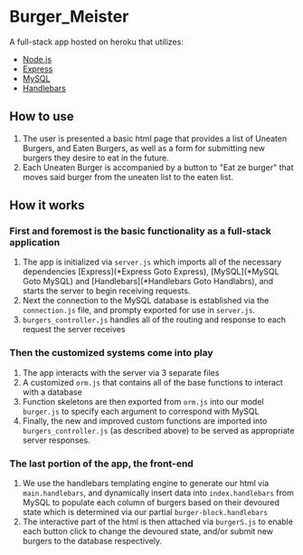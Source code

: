 # Burger_Meister
 A full-stack app hosted on heroku that utilizes:
* [Node.js](https://nodejs.org/en/)
* [Express](https://www.npmjs.com/package/express)
* [MySQL](https://www.npmjs.com/package/mysql)
* [Handlebars](https://www.npmjs.com/package/handlebars)
## How to use
1. The user is presented a basic html page that provides a list of Uneaten Burgers, and Eaten Burgers, as well as a form for submitting new burgers they desire to eat in the future.
1. Each Uneaten Burger is accompanied by a button to "Eat ze burger" that moves said burger from the uneaten list to the eaten list.
## How it works
### First and foremost is the basic functionality as a full-stack application
1. The app is initialized via `server.js` which imports all of the necessary dependencies [Express](*Express Goto Express), [MySQL](*MySQL Goto MySQL) and [Handlebars](*Handlebars Goto Handlabrs), and starts the server to begin receiving requests.
1. Next the connection to the MySQL database is established via the `connection.js` file, and prompty exported for use in `server.js`.
1. `burgers_controller.js` handles all of the routing and response to each request the server receives
### Then the customized systems come into play
1. The app interacts with the server via 3 separate files
  1. A customized `orm.js` that contains all of the base functions to interact with a database
  1. Function skeletons are then exported from `orm.js` into our model `burger.js` to specify each argument to correspond with MySQL
  1. Finally, the new and improved custom functions are imported into `burgers_controller.js` (as described above) to be served as appropriate server responses.
### The last portion of the app, the front-end
1. We use the handlebars templating engine to generate our html via `main.handlebars`, and dynamically insert data into `index.handlebars` from MySQL to populate each column of burgers based on their devoured state which is determined via our partial `burger-block.handlebars`
1. The interactive part of the html is then attached via `burgerS.js` to enable each button click to change the devoured state, and/or submit new burgers to the database respectively.
